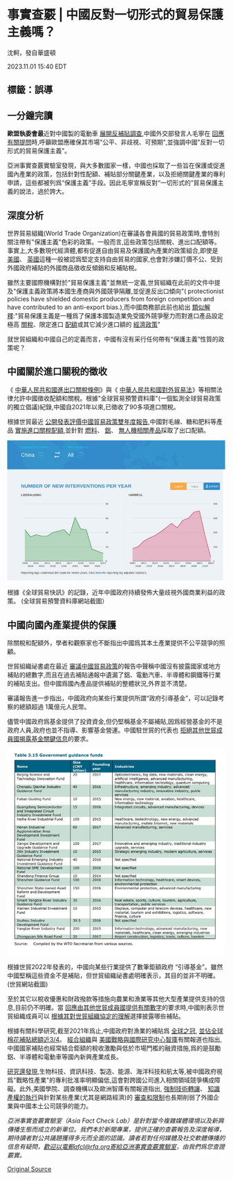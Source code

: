 # 事實查覈 | 中國反對一切形式的貿易保護主義嗎？

沈軻，發自華盛頓

2023.11.01 15:40 EDT

## 標籤：誤導

## 一分鐘完讀

**歐盟執委會最**近對中國製的電動車 [展開反補貼調查](https://www.cna.com.tw/news/aopl/202309130211.aspx),中國外交部發言人毛寧在 [回應有關提問](https://www.mfa.gov.cn/web/wjdt_674879/fyrbt_674889/202309/t20230920_11145944.shtml)時,呼籲歐盟應確保其市場"公平、非歧視、可預期",並強調中國"反對一切形式的貿易保護主義"。

亞洲事實查覈實驗室發現，與大多數國家一樣，中國也採取了一些旨在保護或促進國內產業的政策，包括針對性配額、補貼部分關鍵產業，以及拒絕關鍵產業的專利申請，這些都被列爲“保護主義”手段。因此毛寧宣稱反對“一切形式的”貿易保護主義的說法，過於誇大。

## 深度分析

世界貿易組織(World Trade Organization)在審議各會員國的貿易政策時,會特別關注帶有"保護主義"色彩的政策。一般而言,這些政策包括關稅、進出口配額等。事實上,大多數現代經濟體,都有促進自由貿易及保護國內產業的政策組合,即使是 [美國](https://www.trade.gov/us-antidumping-and-countervailing-duties)、 [英國](https://www.gov.uk/government/publications/uk-trade-tariff-anti-dumping-and-countervailing-duties/uk-trade-tariff-anti-dumping-and-countervailing-duties)這種一般被認爲堅定支持自由貿易的國家,也會對涉嫌訂價不公、受到外國政府補貼的外國商品徵收反傾銷和反補貼稅。

雖然主要國際機構對於"貿易保護主義"並無統一定義,世貿組織在此前的文件中提及"保護主義政策將本國生產商與外國競爭隔離,並促進反出口傾向"( protectionist policies have shielded domestic producers from foreign competition and have contributed to an anti-export bias.),而中國商務部此前也給出 [類似解釋](http://chinawto.mofcom.gov.cn/article/dh/cyjieshao/201001/20100106720372.shtml):"貿易保護主義是一種爲了保護本國製造業免受國外競爭壓力而對進口產品設定極高 [關稅](http://wiki.mbalib.com/wiki/%E5%85%B3%E7%A8%8E)、限定進口 [配額](http://wiki.mbalib.com/wiki/%E9%85%8D%E9%A2%9D)或其它減少進口額的 [經濟政策](http://wiki.mbalib.com/wiki/%E7%BB%8F%E6%B5%8E%E6%94%BF%E7%AD%96)"

就世貿組織和中國自己的定義而言，中國有沒有采行任何帶有“保護主義”性質的政策呢？

## 中國關於進口關稅的徵收

《 [中華人民共和國進出口關稅條例](https://www.gov.cn/zwgk/2005-05/23/content_180.htm)》與《 [中華人民共和國對外貿易法](https://flk.npc.gov.cn/detail2.html?MmM5MDlmZGQ2NzhiZjE3OTAxNjc4YmY4MmQ2MjA5NWI%3D)》等相關法律允許中國徵收配額和關稅。根據"全球貿易預警資料庫"(一個監測全球貿易政策的獨立倡議)紀錄,中國自2021年以來,已徵收了90多項進口關稅。

根據世貿最近 [公開發表評價中國貿易政策雙年度報告](https://docs.wto.org/dol2fe/Pages/SS/directdoc.aspx?filename=q:/WT/TPR/S415R1.pdf&Open=True),中國對毛線、糖和肥料等產品 [實施進口關稅配額](http://egov.mofcom.gov.cn/xzxksx/18015/),並針對 [燃料](https://www.globaltradealert.org/state-act/77966/china-government-announces-first-batch-of-2023-fuel-export-quotas)、 [鋁](https://www.globaltradealert.org/state-act/72286/china-export-tariff-on-aluminium-raised-from-15-to-30)、 [無人機相關產品](https://www.globaltradealert.org/state-act/76649/china-government-announces-export-control-measures-for-30-drone-related-items)採取了出口配額。

![根據《全球貿易快訊》的記錄，近年中國政府持續發佈大量歧視外國商業利益的政策。 (全球貿易預警資料庫網站截圖）](images/HMGVKQNXBBOOUNFGIPBJWYSLLM.png)

根據《全球貿易快訊》的記錄，近年中國政府持續發佈大量歧視外國商業利益的政策。 (全球貿易預警資料庫網站截圖）

## 中國向國內產業提供的保護

除關稅和配額外，學者和觀察家也不斷指出中國爲其本土產業提供不公平競爭的照顧。

世貿組織祕書處在最近 [審議中國貿易政策](https://docs.wto.org/dol2fe/Pages/SS/directdoc.aspx?filename=q:/WT/TPR/S415R1.pdf&Open=True)的報告中聲稱中國沒有披露國家或地方補貼的總數字,而且在過去補貼通報中遺漏了鋁、電動汽車、半導體和鋼鐵等行業的補貼支出。但中國爲國內產品提供補貼的整體狀況,外界並不清楚。

審議報告進一步指出，中國政府向某些行業提供所謂“政府引導基金”，可以記錄考察的總額超過 1萬億元人民幣。

儘管中國政府爲基金提供了投資資金,但仍堅稱基金不屬補貼,因爲經營基金的不是政府人員,政府也並不指導、影響基金營運。中國駐世貿的代表也 [拒絕其他世貿成員國揭露基金關鍵信息](https://docs.wto.org/dol2fe/Pages/SS/directdoc.aspx?filename=q:/G/SCMQ2/CHN81.pdf&Open=True)的要求。

![根據世貿2022年發表的，中國向某些行業提供了數筆鉅額政府 “引導基金”。雖然中國堅稱這些資金不是補貼，但世貿組織祕書處明確表示，其目的並非不明確。(世貿網站截圖)](images/EP4ZLHZ4IIOVNMRVDO4IXFI2N4.png)

根據世貿2022年發表的，中國向某些行業提供了數筆鉅額政府 “引導基金”。雖然中國堅稱這些資金不是補貼，但世貿組織祕書處明確表示，其目的並非不明確。(世貿網站截圖)

至於其它以稅收優惠和財政撥款等措施向農業和漁業等其他大型產業提供支持的信息,目前仍不明確。當 [回應由其他世貿成員國提供有關數字](https://docs.wto.org/dol2fe/Pages/SS/directdoc.aspx?filename=q:/G/SCM/M110.pdf&Open=True)的要求時,中國則表示世貿組織成員可以 [根據其對世貿組織協定的理解](https://www.wto.org/english/docs_e/legal_e/24-scm.pdf)選擇披露哪些補貼。

根據有關科學研究,截至2021年爲止,中國政府對漁業的補貼爲 [全球之冠](https://www.sciencedirect.com/science/article/pii/S0308597X19303677?via%3Dihub), [並佔全球棉花補貼總額近3/4](https://tandfonline.com/doi/full/10.1080/03066150.2021.1873292?src=)。 [經合組織](https://www.oecd-ilibrary.org/docserver/a1a5aa8a-en.pdf?expires=1696260279&id=id&accname=guest&checksum=017237BD3849877A145684E6D70792F6)與 [美國戰略與國際研究中心智庫](https://csis-website-prod.s3.amazonaws.com/s3fs-public/publication/220523_DiPippo_Red_Ink.pdf?VersionId=LH8ILLKWz4o.bjrwNS7csuX_C04FyEre)有關報道也指出,中國國家補貼也經常結合鉅額的稅收激勵與低於市場門檻的融資措施,爲的是鼓勵鋁、半導體和電動車等國內新興產業成長。

[研究還發現](https://extranet.sioe.org/uploads/sioe2017/de-rassenfosse_raiteri.pdf),生物科技、資訊科技、製造、能源、海洋科技和航太等,被中國政府視爲"戰略性產業"的專利批准率明顯偏低,這會對跨國公司進入相關領域競爭構成障礙。此外,美國學院、調查機構以及歐洲智庫有關報道指出, [強制技術轉讓](https://www.uscc.gov/sites/default/files/Research/How%20Chinese%20Companies%20Facilitate%20Tech%20Transfer%20from%20the%20US.pdf)、 [知識產權的執行](https://repository.law.uic.edu/cgi/viewcontent.cgi?article=1490&context=ripl)與針對某些產業(尤其是網路經濟)的 [審查和限制](https://ecipe.org/wp-content/uploads/2017/06/DTE_China_TWP_REVIEWED.pdf)也長期削弱了外國企業與中國本土公司競爭的能力。

*亞洲事實查覈實驗室（Asia Fact Check Lab）是針對當今複雜媒體環境以及新興傳播生態而成立的新單位。我們本於新聞專業，提供正確的查覈報告及深度報導，期待讀者對公共議題獲得多元而全面的認識。讀者若對任何媒體及社交軟體傳播的信息有疑問，歡迎以電郵afcl@rfa.org寄給亞洲事實查覈實驗室，由我們爲您查證覈實。*



[Original Source](https://www.rfa.org/mandarin/shishi-hecha/hc-11012023153732.html)